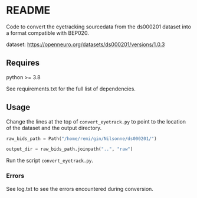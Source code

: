 # README

Code to convert the eyetracking sourcedata from the ds000201 dataset
into a format compatible with BEP020.

dataset: https://openneuro.org/datasets/ds000201/versions/1.0.3

## Requires

python >= 3.8

See requirements.txt for the full list of dependencies.

## Usage

Change the lines at the top of `convert_eyetrack.py`
to point to the location of the dataset and the output directory.

```python
raw_bids_path = Path("/home/remi/gin/Nilsonne/ds000201/")

output_dir = raw_bids_path.joinpath("..", "raw")
```

Run the script `convert_eyetrack.py`.

### Errors

See log.txt to see the errors encountered during conversion.

